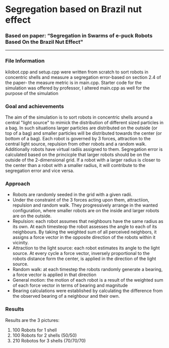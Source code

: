 # Segregation based on Brazil nut effect
### Based on paper: “Segregation in Swarms of e-puck Robots Based On the Brazil Nut Effect"
---
### File Information
kilobot.cpp and setup.cpp were written from scratch to sort robots in concentric shells and measure a segregation error-based on section 2.4 of the paper- the measure metric is in main.cpp.
Starter code for the simulation was offered by professor, I altered main.cpp as well for the purpose of the simulation

### Goal and achievements
The aim of the simulation is to sort robots in concentric shells around a central "light source" to mimick the distribution of different sized particles in a bag. In such situations larger particles are distributed on the outside (or top of a bag) and smaller particles will be distributed towards the center (or bottom of a bag). 
Each robot is governed by 3 forces, attraction to the central light source, repulsion from other robots and a random walk. Additionally robots have virtual radiis assigned to them. 
Segregation error is calculated based on the princicple that larger robots should be on the outside of the 2-dimensional grid. If a robot with a larger radius is closer to the center than a robot with a smaller radius, it will contribute to the segregation error and vice versa. 

### Approach
* Robots are randomly seeded in the grid with a given radii. 
* Under the constraint of the 3 forces acting upon them, attractiion, repulsion and random walk. They progressively arrange in the wanted configuration, where smaller robots are on the inside and larger robots are on the outside. 
* Repulsion: each robot assumes that neighbours have the same radius as its own. At each timesteop the robot assesses the angle to each of its neighbours. By taking the weighted sum of all perceived neighbors, it assigns a force vector in the opposite direction of the robots within it vicinity.
* Attraction to the light source: each robot estimates its angle to the light source. At every cycle a force vector, inversely proportional to the robots distance form the center, is applied in the direction of the light source. 
* Random walk: at each timestep the robots randomly generate a bearing, a force vector is applied in that direction
* General motion: the motion of each robot is a result of the weighted sum of each force vector in terms of bearing and magnitude
* Bearing calculations were established by calculating the difference from the observed bearing of a neighbour and their own. 

### Results 
Results are the 3 pictures: 
1. 100 Robots for 1 shell
2. 100 Robots for 2 shells (50/50)
3. 210 Robotos for 3 shells (70/70/70)
